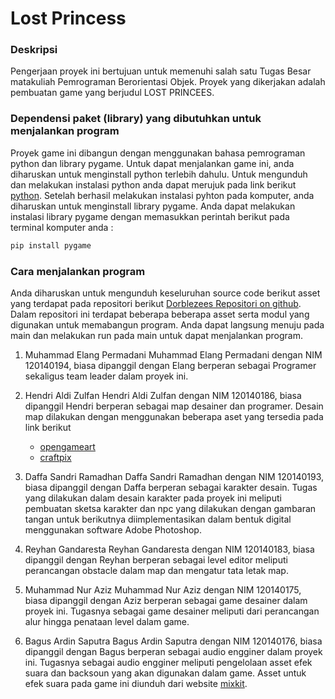# Lost Princess

### Deskripsi
Pengerjaan proyek ini bertujuan untuk memenuhi salah satu Tugas Besar matakuliah Pemrograman Berorientasi Objek. Proyek yang dikerjakan adalah pembuatan game yang berjudul LOST PRINCEES.

### Dependensi paket (library) yang dibutuhkan untuk menjalankan program
Proyek game ini dibangun dengan menggunakan bahasa pemrograman python dan library pygame. Untuk dapat menjalankan game ini, anda diharuskan untuk menginstall python terlebih dahulu. Untuk mengunduh dan melakukan instalasi python anda dapat merujuk pada link berikut [python](https://www.python.org/). Setelah berhasil melakukan instalasi pyhton pada komputer, anda diharuskan untuk menginstall library pygame. Anda dapat melakukan instalasi library pygame dengan memasukkan perintah berikut pada terminal komputer anda :
```sh
pip install pygame
```
### Cara menjalankan program
Anda diharuskan untuk mengunduh keseluruhan source code berikut asset yang terdapat pada repositori berikut [Dorblezees Repositori on github](https://github.com/elang194/TUGAS-BESAR-PBO-ITERA-2021-2022.git). Dalam repositori ini terdapat beberapa beberapa asset serta modul yang digunakan untuk memabangun program. Anda dapat langsung menuju pada main dan melakukan run pada main untuk dapat menjalankan program. 

1. Muhammad Elang Permadani 
   Muhammad Elang Permadani dengan NIM 120140194, biasa dipanggil dengan Elang berperan sebagai Programer sekaligus team leader dalam proyek ini.

2. Hendri Aldi Zulfan
   Hendri Aldi Zulfan dengan NIM 120140186, biasa dipanggil Hendri berperan sebagai map desainer dan programer. Desain map dilakukan dengan menggunakan beberapa aset yang tersedia pada link berikut 
   - [opengameart](https://opengameart.org/)
   - [craftpix](https://craftpix.net/)

3. Daffa Sandri Ramadhan
   Daffa Sandri Ramadhan dengan NIM 120140193, biasa dipanggil dengan Daffa berperan sebagai karakter desain. Tugas yang dilakukan dalam desain karakter pada proyek ini meliputi pembuatan sketsa karakter dan npc yang dilakukan dengan gambaran tangan untuk berikutnya diimplementasikan dalam bentuk digital menggunakan software Adobe Photoshop.

4. Reyhan Gandaresta
   Reyhan Gandaresta dengan NIM 120140183, biasa dipanggil dengan Reyhan berperan sebagai level editor meliputi perancangan obstacle dalam map dan mengatur tata letak map.
5. Muhammad Nur Aziz
   Muhammad Nur Aziz dengan NIM 120140175, biasa dipanggil dengan Aziz berperan sebagai game desainer dalam proyek ini. Tugasnya sebagai game desainer meliputi dari perancangan alur hingga penataan level dalam game.

6. Bagus Ardin Saputra
   Bagus Ardin Saputra dengan NIM 120140176, biasa dipanggil dengan Bagus berperan sebagai audio engginer dalam proyek ini. Tugasnya sebagai audio engginer meliputi pengelolaan asset efek suara dan backsoun yang akan digunakan dalam game. Asset untuk efek suara pada game ini diunduh dari website [mixkit](https://mixkit.co/).